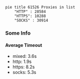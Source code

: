 
```mermaid
pie title 61526 Proxies in list
    "HTTP" : 28584
    "HTTPS": 10288
    "SOCKS" : 30914
```

### Some Info
#### Average Timeout

- mixed: 3.6s
- http: 1.9s
- https: 8.2s
- socks: 5.3s